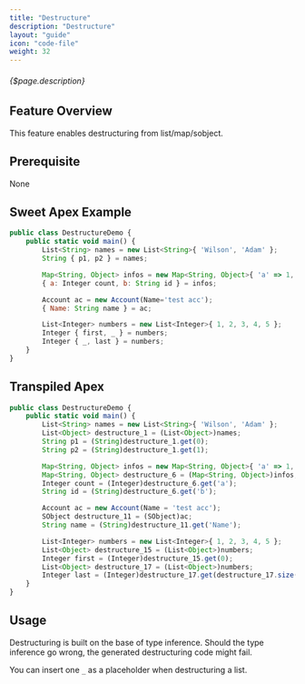 ```yaml
---
title: "Destructure"
description: "Destructure"
layout: "guide"
icon: "code-file"
weight: 32
---
```


###### {$page.description}

<article id="1">

## Feature Overview

This feature enables destructuring from list/map/sobject.

</article>

<article id="2">

## Prerequisite

None

</article>

<article id="3">

## Sweet Apex Example

```javascript
public class DestructureDemo {
    public static void main() {
        List<String> names = new List<String>{ 'Wilson', 'Adam' };
        String { p1, p2 } = names;

        Map<String, Object> infos = new Map<String, Object>{ 'a' => 1, 'b' => '2' };
        { a: Integer count, b: String id } = infos;

        Account ac = new Account(Name='test acc');
        { Name: String name } = ac;

        List<Integer> numbers = new List<Integer>{ 1, 2, 3, 4, 5 };
        Integer { first, _ } = numbers;
        Integer { _, last } = numbers;
    }
}
```

</article>

<article id="4">

## Transpiled Apex

```javascript
public class DestructureDemo {
    public static void main() {
        List<String> names = new List<String>{ 'Wilson', 'Adam' };
        List<Object> destructure_1 = (List<Object>)names;
        String p1 = (String)destructure_1.get(0);
        String p2 = (String)destructure_1.get(1);

        Map<String, Object> infos = new Map<String, Object>{ 'a' => 1, 'b' => '2' };
        Map<String, Object> destructure_6 = (Map<String, Object>)infos;
        Integer count = (Integer)destructure_6.get('a');
        String id = (String)destructure_6.get('b');

        Account ac = new Account(Name = 'test acc');
        SObject destructure_11 = (SObject)ac;
        String name = (String)destructure_11.get('Name');

        List<Integer> numbers = new List<Integer>{ 1, 2, 3, 4, 5 };
        List<Object> destructure_15 = (List<Object>)numbers;
        Integer first = (Integer)destructure_15.get(0);
        List<Object> destructure_17 = (List<Object>)numbers;
        Integer last = (Integer)destructure_17.get(destructure_17.size() - 1);
    }
}
```

</article>

<article id="5">

## Usage

Destructuring is built on the base of type inference. Should the type inference go wrong, the generated
destructuring code might fail.

You can insert one `_` as a placeholder when destructuring a list.

</article>
